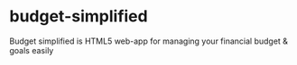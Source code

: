 # budget-simplified
Budget simplified is HTML5 web-app for managing your financial budget &amp; goals easily

